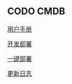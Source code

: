 ## CODO CMDB

[用户手册](docs/codo-cmdb.md)

[开发部署](docs/deployment.md)

[一键部署](https://github.com/opendevops-cn/codo-deploy-docs)

[更新日志](https://github.com/opendevops-cn/codo-cmdb/releases)
